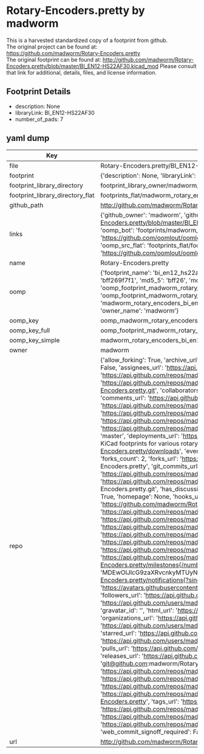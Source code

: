 # Rotary-Encoders.pretty by madworm  
This is a harvested standardized copy of a footprint from github.  
The original project can be found at:  
https://github.com/madworm/Rotary-Encoders.pretty  
The original footprint can be found at:
http://github.com/madworm/Rotary-Encoders.pretty/blob/master/BI_EN12-HS22AF30.kicad_mod
Please consult that link for additional, details, files, and license information.  
## Footprint Details
* description: None  
* libraryLink: BI_EN12-HS22AF30  
* number_of_pads: 7  
## yaml dump  
| Key | Value |  
| --- | --- |  
| file | Rotary-Encoders.pretty/BI_EN12-HS22AF30.kicad_mod |  
| footprint | {'description': None, 'libraryLink': 'BI_EN12-HS22AF30', 'number_of_pads': 7} |  
| footprint_library_directory | footprint_library_owner/madworm_Rotary-Encoders.pretty |  
| footprint_library_directory_flat | footprints_flat/madworm_rotary_encoders_bi_en12_hs22af30/working |  
| github_path | http://github.com/madworm/Rotary-Encoders.pretty/blob/master/BI_EN12-HS22AF30.kicad_mod |  
| links | {'github_owner': 'madworm', 'github_repo_name': 'Rotary-Encoders.pretty', 'github_src': 'http://github.com/madworm/Rotary-Encoders.pretty/blob/master/BI_EN12-HS22AF30.kicad_mod', 'github_src_repo': 'https://github.com/madworm/Rotary-Encoders.pretty', 'oomp_bot': 'footprints/madworm_rotary_encoders_bi_en12_hs22af30/working', 'oomp_bot_github': 'https://github.com/oomlout/oomlout_oomp_footprint_bot/tree/main/footprints/madworm_rotary_encoders_bi_en12_hs22af30/working', 'oomp_src_flat': 'footprints_flat/footprints_flat/madworm_rotary_encoders_bi_en12_hs22af30/working', 'oomp_src_flat_github': 'https://github.com/oomlout/oomlout_oomp_footprint_src/tree/main/footprints_flat/madworm_rotary_encoders_bi_en12_hs22af30/working'} |  
| name | Rotary-Encoders.pretty |  
| oomp | {'footprint_name': 'bi_en12_hs22af30', 'library_name': 'rotary_encoders', 'md5': 'bff269f7f101f271240402a2ccd2a267', 'md5_10': 'bff269f7f1', 'md5_5': 'bff26', 'md5_6': 'bff269', 'oomp_key': 'oomp_madworm_rotary_encoders_bi_en12_hs22af30', 'oomp_key_extra': 'oomp_footprint_madworm_rotary_encoders_bi_en12_hs22af30', 'oomp_key_full': 'oomp_footprint_madworm_rotary_encoders_bi_en12_hs22af30_bff269', 'oomp_key_simple': 'madworm_rotary_encoders_bi_en12_hs22af30', 'original_filename': 'Rotary-Encoders.pretty/BI_EN12-HS22AF30.kicad_mod', 'owner_name': 'madworm'} |  
| oomp_key | oomp_madworm_rotary_encoders_bi_en12_hs22af30 |  
| oomp_key_full | oomp_footprint_madworm_rotary_encoders_bi_en12_hs22af30 |  
| oomp_key_simple | madworm_rotary_encoders_bi_en12_hs22af30 |  
| owner | madworm |  
| repo | {'allow_forking': True, 'archive_url': 'https://api.github.com/repos/madworm/Rotary-Encoders.pretty/{archive_format}{/ref}', 'archived': False, 'assignees_url': 'https://api.github.com/repos/madworm/Rotary-Encoders.pretty/assignees{/user}', 'blobs_url': 'https://api.github.com/repos/madworm/Rotary-Encoders.pretty/git/blobs{/sha}', 'branches_url': 'https://api.github.com/repos/madworm/Rotary-Encoders.pretty/branches{/branch}', 'clone_url': 'https://github.com/madworm/Rotary-Encoders.pretty.git', 'collaborators_url': 'https://api.github.com/repos/madworm/Rotary-Encoders.pretty/collaborators{/collaborator}', 'comments_url': 'https://api.github.com/repos/madworm/Rotary-Encoders.pretty/comments{/number}', 'commits_url': 'https://api.github.com/repos/madworm/Rotary-Encoders.pretty/commits{/sha}', 'compare_url': 'https://api.github.com/repos/madworm/Rotary-Encoders.pretty/compare/{base}...{head}', 'contents_url': 'https://api.github.com/repos/madworm/Rotary-Encoders.pretty/contents/{+path}', 'contributors_url': 'https://api.github.com/repos/madworm/Rotary-Encoders.pretty/contributors', 'created_at': '2014-07-05T19:59:06Z', 'default_branch': 'master', 'deployments_url': 'https://api.github.com/repos/madworm/Rotary-Encoders.pretty/deployments', 'description': 'LAYOUT FILES: KiCad footprints for various rotary encoders.', 'disabled': False, 'downloads_url': 'https://api.github.com/repos/madworm/Rotary-Encoders.pretty/downloads', 'events_url': 'https://api.github.com/repos/madworm/Rotary-Encoders.pretty/events', 'fork': False, 'forks': 2, 'forks_count': 2, 'forks_url': 'https://api.github.com/repos/madworm/Rotary-Encoders.pretty/forks', 'full_name': 'madworm/Rotary-Encoders.pretty', 'git_commits_url': 'https://api.github.com/repos/madworm/Rotary-Encoders.pretty/git/commits{/sha}', 'git_refs_url': 'https://api.github.com/repos/madworm/Rotary-Encoders.pretty/git/refs{/sha}', 'git_tags_url': 'https://api.github.com/repos/madworm/Rotary-Encoders.pretty/git/tags{/sha}', 'git_url': 'git://github.com/madworm/Rotary-Encoders.pretty.git', 'has_discussions': False, 'has_downloads': True, 'has_issues': True, 'has_pages': False, 'has_projects': True, 'has_wiki': True, 'homepage': None, 'hooks_url': 'https://api.github.com/repos/madworm/Rotary-Encoders.pretty/hooks', 'html_url': 'https://github.com/madworm/Rotary-Encoders.pretty', 'id': 21527256, 'is_template': False, 'issue_comment_url': 'https://api.github.com/repos/madworm/Rotary-Encoders.pretty/issues/comments{/number}', 'issue_events_url': 'https://api.github.com/repos/madworm/Rotary-Encoders.pretty/issues/events{/number}', 'issues_url': 'https://api.github.com/repos/madworm/Rotary-Encoders.pretty/issues{/number}', 'keys_url': 'https://api.github.com/repos/madworm/Rotary-Encoders.pretty/keys{/key_id}', 'labels_url': 'https://api.github.com/repos/madworm/Rotary-Encoders.pretty/labels{/name}', 'language': 'Shell', 'languages_url': 'https://api.github.com/repos/madworm/Rotary-Encoders.pretty/languages', 'license': None, 'merges_url': 'https://api.github.com/repos/madworm/Rotary-Encoders.pretty/merges', 'milestones_url': 'https://api.github.com/repos/madworm/Rotary-Encoders.pretty/milestones{/number}', 'mirror_url': None, 'name': 'Rotary-Encoders.pretty', 'network_count': 2, 'node_id': 'MDEwOlJlcG9zaXRvcnkyMTUyNzI1Ng==', 'notifications_url': 'https://api.github.com/repos/madworm/Rotary-Encoders.pretty/notifications{?since,all,participating}', 'open_issues': 0, 'open_issues_count': 0, 'owner': {'avatar_url': 'https://avatars.githubusercontent.com/u/343894?v=4', 'events_url': 'https://api.github.com/users/madworm/events{/privacy}', 'followers_url': 'https://api.github.com/users/madworm/followers', 'following_url': 'https://api.github.com/users/madworm/following{/other_user}', 'gists_url': 'https://api.github.com/users/madworm/gists{/gist_id}', 'gravatar_id': '', 'html_url': 'https://github.com/madworm', 'id': 343894, 'login': 'madworm', 'node_id': 'MDQ6VXNlcjM0Mzg5NA==', 'organizations_url': 'https://api.github.com/users/madworm/orgs', 'received_events_url': 'https://api.github.com/users/madworm/received_events', 'repos_url': 'https://api.github.com/users/madworm/repos', 'site_admin': False, 'starred_url': 'https://api.github.com/users/madworm/starred{/owner}{/repo}', 'subscriptions_url': 'https://api.github.com/users/madworm/subscriptions', 'type': 'User', 'url': 'https://api.github.com/users/madworm'}, 'private': False, 'pulls_url': 'https://api.github.com/repos/madworm/Rotary-Encoders.pretty/pulls{/number}', 'pushed_at': '2015-05-31T11:08:51Z', 'releases_url': 'https://api.github.com/repos/madworm/Rotary-Encoders.pretty/releases{/id}', 'size': 732, 'ssh_url': 'git@github.com:madworm/Rotary-Encoders.pretty.git', 'stargazers_count': 1, 'stargazers_url': 'https://api.github.com/repos/madworm/Rotary-Encoders.pretty/stargazers', 'statuses_url': 'https://api.github.com/repos/madworm/Rotary-Encoders.pretty/statuses/{sha}', 'subscribers_count': 3, 'subscribers_url': 'https://api.github.com/repos/madworm/Rotary-Encoders.pretty/subscribers', 'subscription_url': 'https://api.github.com/repos/madworm/Rotary-Encoders.pretty/subscription', 'svn_url': 'https://github.com/madworm/Rotary-Encoders.pretty', 'tags_url': 'https://api.github.com/repos/madworm/Rotary-Encoders.pretty/tags', 'teams_url': 'https://api.github.com/repos/madworm/Rotary-Encoders.pretty/teams', 'temp_clone_token': None, 'topics': [], 'trees_url': 'https://api.github.com/repos/madworm/Rotary-Encoders.pretty/git/trees{/sha}', 'updated_at': '2023-07-25T13:52:23Z', 'url': 'https://api.github.com/repos/madworm/Rotary-Encoders.pretty', 'visibility': 'public', 'watchers': 1, 'watchers_count': 1, 'web_commit_signoff_required': False} |  
| url | http://github.com/madworm/Rotary-Encoders.pretty |  

